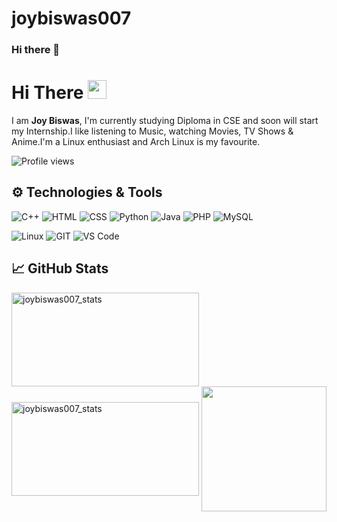 # joybiswas007

### Hi there 👋

<!--
**joybiswas007/joybiswas007** is a ✨ _special_ ✨ repository because its `README.md` (this file) appears on your GitHub profile.

Here are some ideas to get you started:

- 🔭 I’m currently working on ...
- 🌱 I’m currently learning ...
- 👯 I’m looking to collaborate on ...
- 🤔 I’m looking for help with ...
- 💬 Ask me about ...
- 📫 How to reach me: ...
- 😄 Pronouns: ...
- ⚡ Fun fact: ...
-->
# Hi There <img src="https://i.imgur.com/GNz3qCl.gif" width="30px">
I am **Joy Biswas**, I'm currently studying Diploma in CSE and soon will start my Internship.I like listening to Music, watching Movies, TV Shows & Anime.I'm a Linux enthusiast and Arch Linux is my favourite.

![Profile views](https://gpvc.arturio.dev/joybiswas007)

## ⚙️ Technologies & Tools
![C++](https://img.shields.io/badge/c++-00599C.svg?style=for-the-badge&logo=c%2B%2B&logoColor=white&color=00599C)
![HTML](https://img.shields.io/badge/html5-%3776AB.svg?style=for-the-badge&logo=html5&logoColor=white&color=E34F26)
![CSS](https://img.shields.io/badge/css3-%1572B6.svg?style=for-the-badge&logo=css3&logoColor=white&color=1572B6)
![Python](https://img.shields.io/badge/python-%3776AB.svg?style=for-the-badge&logo=python&logoColor=white&color=3776AB)
![Java](https://img.shields.io/badge/java-%7396.svg?style=for-the-badge&logo=java&logoColor=white&color=007396)
![PHP](https://img.shields.io/badge/php-%777BB4.svg?style=for-the-badge&logo=php&logoColor=white&color=777BB4)
![MySQL](https://img.shields.io/badge/mysql-%4479A1.svg?style=for-the-badge&logo=mysql&logoColor=white&color=4479A1)

![Linux](https://img.shields.io/badge/linux-%FCC624.svg?style=for-the-badge&logo=linux&logoColor=black&color=FCC624)
![GIT](https://img.shields.io/badge/git-%3776AB.svg?style=for-the-badge&logo=git&logoColor=white&color=F05032)
![VS Code](https://img.shields.io/badge/VS%20Code-007ACC.svg?style=for-the-badge&logo=visual%20studio%20code&logoColor=white&color=007ACC)

## &#x1f4c8; GitHub Stats
<img align="center" height="150px" width="300px" src="https://github-readme-stats.vercel.app/api?username=joybiswas007&theme=tokyonight&show_icons=true&include_all_commits=true&count_private=true" alt="joybiswas007_stats"/>
<img align="center" height="150px" width="300px" src="https://github-readme-stats.vercel.app/api/top-langs/?username=joybiswas007&theme=tokyonight&layout=compact&langs_count=8&hide=tex, html, jupyter%20notebook, css, EJS, blade&count_private=true" alt="joybiswas007_stats" />

<img align="center" height="200px" src="https://github-profile-trophy.vercel.app/?username=joybiswas007&theme=gruvbox&row=2&margin-w=5&margin-h=5&count_private=true"/>

